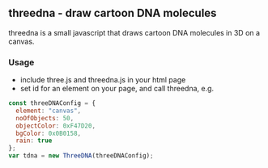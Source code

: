 ## threedna - draw cartoon DNA molecules

threedna is a small javascript that draws cartoon DNA molecules in 3D on a canvas.

### Usage

* include three.js and threedna.js in your html page
* set id for an element on your page, and call threedna, e.g.
```javascript
const threeDNAConfig = {
  element: "canvas",
  noOfObjects: 50,
  objectColor: 0xF47D20,
  bgColor: 0x0B0158,
  rain: true
};
var tdna = new ThreeDNA(threeDNAConfig);
```

